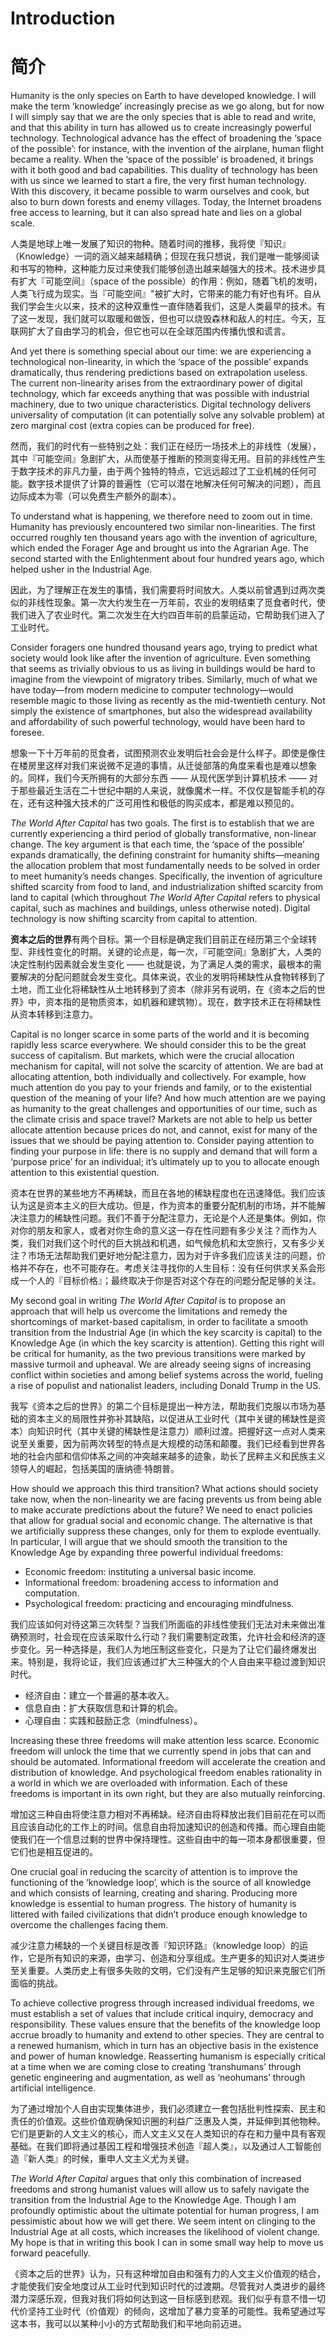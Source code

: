 # Introduction
# 简介

Humanity is the only species on Earth to have developed knowledge. I will make the term ‘knowledge’ increasingly precise as we go along, but for now I will simply say that we are the only species that is able to read and write, and that this ability in turn has allowed us to create increasingly powerful technology. Technological advance has the effect of broadening the ‘space of the possible’: for instance, with the invention of the airplane, human flight became a reality. 
When the ‘space of the possible’ is broadened, it brings with it both good and bad capabilities. This duality of technology has been with us since we learned to start a fire, the very first human technology. With this discovery, it became possible to warm ourselves and cook, but also to burn down forests and enemy villages. Today, the Internet broadens free access to learning, but it can also spread hate and lies on a global scale.

人类是地球上唯一发展了知识的物种。随着时间的推移，我将使『知识』（Knowledge）一词的涵义越来越精确；但现在我只想说，我们是唯一能够阅读和书写的物种，这种能力反过来使我们能够创造出越来越强大的技术。技术进步具有扩大『可能空间』（space of the possible）的作用：例如，随着飞机的发明，人类飞行成为现实。当『可能空间』"被扩大时，它带来的能力有好也有坏。自从我们学会生火以来，技术的这种双重性一直伴随着我们，这是人类最早的技术。有了这一发现，我们就可以取暖和做饭，但也可以烧毁森林和敌人的村庄。今天，互联网扩大了自由学习的机会，但它也可以在全球范围内传播仇恨和谎言。

And yet there is something special about our time: we are experiencing a technological non-linearity, in which the ‘space of the possible’ expands dramatically, thus rendering predictions based on extrapolation useless. The current non-linearity arises from the extraordinary power of digital technology, which far exceeds anything that was possible with industrial machinery, due to two unique characteristics. Digital technology delivers universality of computation (it can potentially solve any solvable problem) at zero marginal cost (extra copies can be produced for free).

然而，我们的时代有一些特别之处：我们正在经历一场技术上的非线性（发展），其中『可能空间』急剧扩大，从而使基于推断的预测变得无用。目前的非线性产生于数字技术的非凡力量，由于两个独特的特点，它远远超过了工业机械的任何可能。数字技术提供了计算的普遍性（它可以潜在地解决任何可解决的问题），而且边际成本为零（可以免费生产额外的副本）。

To understand what is happening, we therefore need to zoom out in time. Humanity has previously encountered two similar non-linearities. The first occurred roughly ten thousand years ago with the invention of agriculture, which ended the Forager Age and brought us into the Agrarian Age. The second started with the Enlightenment about four hundred years ago, which helped usher in the Industrial Age. 

因此，为了理解正在发生的事情，我们需要将时间放大。人类以前曾遇到过两次类似的非线性现象。第一次大约发生在一万年前，农业的发明结束了觅食者时代，使我们进入了农业时代。第二次发生在大约四百年前的启蒙运动，它帮助我们进入了工业时代。

Consider foragers one hundred thousand years ago, trying to predict what society would look like after the invention of agriculture. Even something that seems as trivially obvious to us as living in buildings would be hard to imagine from the viewpoint of migratory tribes. Similarly, much of what we have today—from modern medicine to computer technology—would resemble magic to those living as recently as the mid-twentieth century. Not simply the existence of smartphones, but also the widespread availability and affordability of such powerful technology, would have been hard to foresee. 

想象一下十万年前的觅食者，试图预测农业发明后社会会是什么样子。即使是像住在楼房里这样对我们来说微不足道的事情，从迁徙部落的角度来看也是难以想象的。同样，我们今天所拥有的大部分东西 —— 从现代医学到计算机技术 —— 对于那些最近生活在二十世纪中期的人来说，就像魔术一样。不仅仅是智能手机的存在，还有这种强大技术的广泛可用性和极低的购买成本，都是难以预见的。

*The World After Capital* has two goals. The first is to establish that we are currently experiencing a third period of globally transformative, non-linear change. The key argument is that each time, the ‘space of the possible’ expands dramatically, the defining constraint for humanity shifts—meaning the allocation problem that most fundamentally needs to be solved in order to meet humanity’s needs changes. Specifically, the invention of agriculture shifted scarcity from food to land, and industrialization shifted scarcity from land to capital (which throughout *The World After Capital* refers to physical capital, such as machines and buildings, unless otherwise noted). Digital technology is now shifting scarcity from capital to attention. 

**资本之后的世界**有两个目标。第一个目标是确定我们目前正在经历第三个全球转型、非线性变化的时期。关键的论点是，每一次，『可能空间』急剧扩大，人类的决定性制约因素就会发生变化 —— 也就是说，为了满足人类的需求，最根本的需要解决的分配问题就会发生变化。具体来说，农业的发明将稀缺性从食物转移到了土地，而工业化将稀缺性从土地转移到了资本（除非另有说明，在《资本之后的世界》中，资本指的是物质资本，如机器和建筑物）。现在，数字技术正在将稀缺性从资本转移到注意力。

Capital is no longer scarce in some parts of the world and it is becoming rapidly less scarce everywhere. We should consider this to be the great success of capitalism. But markets, which were the crucial allocation mechanism for capital, will not solve the scarcity of attention. We are bad at allocating attention, both individually and collectively. For example, how much attention do you pay to your friends and family, or to the existential question of the meaning of your life? And how much attention are we paying as humanity to the great challenges and opportunities of our time, such as the climate crisis and space travel? Markets are not able to help us better allocate attention because prices do not, and cannot, exist for many of the issues that we should be paying attention to. Consider paying attention to finding your purpose in life: there is no supply and demand that will form a ‘purpose price’ for an individual; it’s ultimately up to you to allocate enough attention to this existential question. 

资本在世界的某些地方不再稀缺，而且在各地的稀缺程度也在迅速降低。我们应该认为这是资本主义的巨大成功。但是，作为资本的重要分配机制的市场，并不能解决注意力的稀缺性问题。我们不善于分配注意力，无论是个人还是集体。例如，你对你的朋友和家人，或者对你生命的意义这一存在性问题有多少关注？而作为人类，我们对我们这个时代的巨大挑战和机遇，如气候危机和太空旅行，又有多少关注？市场无法帮助我们更好地分配注意力，因为对于许多我们应该关注的问题，价格并不存在，也不可能存在。考虑关注寻找你的人生目标：没有任何供求关系会形成一个人的『目标价格』；最终取决于你是否对这个存在的问题分配足够的关注。

My second goal in writing *The World After Capital* is to propose an approach that will help us overcome the limitations and remedy the shortcomings of market-based capitalism, in order to facilitate a smooth transition from the Industrial Age (in which the key scarcity is capital) to the Knowledge Age (in which the key scarcity is attention). Getting this right will be critical for humanity, as the two previous transitions were marked by massive turmoil and upheaval. We are already seeing signs of increasing conflict within societies and among belief systems across the world, fueling a rise of populist and nationalist leaders, including Donald Trump in the US.

我写《资本之后的世界》的第二个目标是提出一种方法，帮助我们克服以市场为基础的资本主义的局限性并弥补其缺陷，以促进从工业时代（其中关键的稀缺性是资本）向知识时代（其中关键的稀缺性是注意力）顺利过渡。把握好这一点对人类来说至关重要，因为前两次转型的特点是大规模的动荡和颠覆。我们已经看到世界各地的社会内部和信仰体系之间的冲突越来越多的迹象，助长了民粹主义和民族主义领导人的崛起，包括美国的唐纳德·特朗普。

How should we approach this third transition? What actions should society take now, when the non-linearity we are facing prevents us from being able to make accurate predictions about the future? We need to enact policies that allow for gradual social and economic change. The alternative is that we artificially suppress these changes, only for them to explode eventually. In particular, I will argue that we should smooth the transition to the Knowledge Age by expanding three powerful individual freedoms: 
- Economic freedom: instituting a universal basic income.
- Informational freedom: broadening access to information and computation.
- Psychological freedom: practicing and encouraging mindfulness.

我们应该如何对待这第三次转型？当我们所面临的非线性使我们无法对未来做出准确预测时，社会现在应该采取什么行动？我们需要制定政策，允许社会和经济的逐步变化。另一种选择是，我们人为地压制这些变化，只是为了让它们最终爆发出来。特别是，我将论证，我们应该通过扩大三种强大的个人自由来平稳过渡到知识时代。
- 经济自由：建立一个普遍的基本收入。
- 信息自由：扩大获取信息和计算的机会。
- 心理自由：实践和鼓励正念（mindfulness）。

Increasing these three freedoms will make attention less scarce. Economic freedom will unlock the time that we currently spend in jobs that can and should be automated. Informational freedom will accelerate the creation and distribution of knowledge. And psychological freedom enables rationality in a world in which we are overloaded with information. Each of these freedoms is important in its own right, but they are also mutually reinforcing. 

增加这三种自由将使注意力相对不再稀缺。经济自由将释放出我们目前花在可以而且应该自动化的工作上的时间。信息自由将加速知识的创造和传播。而心理自由能使我们在一个信息过剩的世界中保持理性。这些自由中的每一项本身都很重要，但它们也是相互促进的。

One crucial goal in reducing the scarcity of attention is to improve the functioning of the ‘knowledge loop’, which is the source of all knowledge and which consists of learning, creating and sharing. Producing more knowledge is essential to human progress. The history of humanity is littered with failed civilizations that didn’t produce enough knowledge to overcome the challenges facing them. 

减少注意力稀缺的一个关键目标是改善『知识环路』（knowledge loop）的运作，它是所有知识的来源，由学习、创造和分享组成。生产更多的知识对人类进步至关重要。人类历史上有很多失败的文明，它们没有产生足够的知识来克服它们所面临的挑战。

To achieve collective progress through increased individual freedoms, we must establish a set of values that include critical inquiry, democracy and responsibility. These values ensure that the benefits of the knowledge loop accrue broadly to humanity and extend to other species. They are central to a renewed humanism, which in turn has an objective basis in the existence and power of human knowledge. Reasserting humanism is especially critical at a time when we are coming close to creating ‘transhumans’ through genetic engineering and augmentation, as well as ‘neohumans’ through artificial intelligence. 

为了通过增加个人自由实现集体进步，我们必须建立一套包括批判性探索、民主和责任的价值观。这些价值观确保知识圈的利益广泛惠及人类，并延伸到其他物种。它们是更新的人文主义的核心，而人文主义又在人类知识的存在和力量中具有客观基础。在我们即将通过基因工程和增强技术创造『超人类』，以及通过人工智能创造『新人类』的时候，重申人文主义尤为关键。

*The World After Capital* argues that only this combination of increased freedoms and strong humanist values will allow us to safely navigate the transition from the Industrial Age to the Knowledge Age. Though I am profoundly optimistic about the ultimate potential for human progress, I am pessimistic about how we will get there. We seem intent on clinging to the Industrial Age at all costs, which increases the likelihood of violent change. My hope is that in writing this book I can in some small way help to move us forward peacefully.

《资本之后的世界》认为，只有这种增加自由和强有力的人文主义价值观的结合，才能使我们安全地度过从工业时代到知识时代的过渡期。尽管我对人类进步的最终潜力深感乐观，但我对我们将如何达到这一目标感到悲观。我们似乎有意不惜一切代价坚持工业时代（价值观）的倾向，这增加了暴力变革的可能性。我希望通过写这本书，我可以以某种小小的方式帮助我们和平地向前迈进。